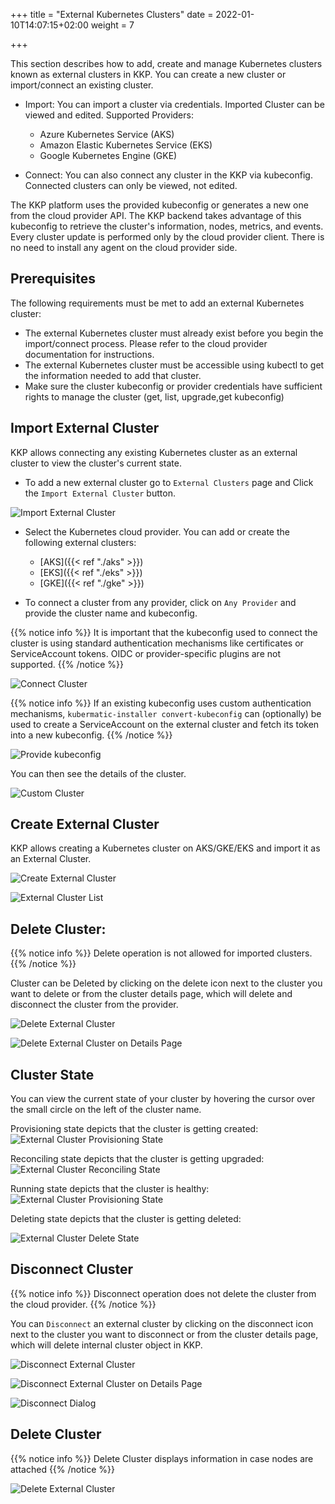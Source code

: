+++
title = "External Kubernetes Clusters"
date = 2022-01-10T14:07:15+02:00
weight = 7

+++

This section describes how to add, create and manage Kubernetes clusters known as external clusters in KKP.
You can create a new cluster or import/connect an existing cluster.
- Import: You can import a cluster via credentials. Imported Cluster can be viewed and edited.
  Supported Providers:
  - Azure Kubernetes Service (AKS)
  - Amazon Elastic Kubernetes Service (EKS)
  - Google Kubernetes Engine (GKE)

- Connect: You can also connect any cluster in the KKP via kubeconfig. Connected clusters can only be viewed, not edited.

The KKP platform uses the provided kubeconfig or generates a new one from the cloud provider API.
The KKP backend takes advantage of this kubeconfig to retrieve the cluster's information, nodes, metrics, and events.
Every cluster update is performed only by the cloud provider client. There is no need to install any agent on the cloud provider side.

## Prerequisites

The following requirements must be met to add an external Kubernetes cluster:
 - The external Kubernetes cluster must already exist before you begin the import/connect process. Please refer to the cloud provider documentation for instructions.
 - The external Kubernetes cluster must be accessible using kubectl to get the information needed to add that cluster.
 - Make sure the cluster kubeconfig or provider credentials have sufficient rights to manage the cluster (get, list, upgrade,get kubeconfig)

## Import External Cluster

KKP allows connecting any existing Kubernetes cluster as an external cluster to view the cluster's current state.

- To add a new external cluster go to `External Clusters` page and Click the `Import External Cluster` button.

![Import External Cluster](@/images/tutorials/external-clusters/add-external-cluster.png "Import External Cluster")

- Select the Kubernetes cloud provider. You can add or create the following external clusters:

  - [AKS]({{< ref "./aks" >}})
  - [EKS]({{< ref "./eks" >}})
  - [GKE]({{< ref "./gke" >}})

- To connect a cluster from any provider, click on `Any Provider` and provide the cluster name and kubeconfig.

{{% notice info %}}
It is important that the kubeconfig used to connect the cluster is using standard authentication mechanisms like certificates or ServiceAccount tokens. OIDC or provider-specific plugins are not supported.
{{% /notice %}}

![Connect Cluster](@/images/tutorials/external-clusters/connect.png "Connect Cluster")

{{% notice info %}}
If an existing kubeconfig uses custom authentication mechanisms, `kubermatic-installer convert-kubeconfig` can (optionally) be used to create a ServiceAccount on the external cluster and fetch its token into a new kubeconfig.
{{% /notice %}}

![Provide kubeconfig](@/images/tutorials/external-clusters/custom-cluster-credentials.png "Provide kubeconfig")

You can then see the details of the cluster.

![Custom Cluster](@/images/tutorials/external-clusters/bringyourown.png "BringYourOwn Cluster")

## Create External Cluster

KKP allows creating a Kubernetes cluster on AKS/GKE/EKS and import it as an External Cluster.

![Create External Cluster](@/images/tutorials/external-clusters/create-external-cluster.png "Create External Cluster")

![External Cluster List](@/images/tutorials/external-clusters/externalcluster-list.png "External Cluster List")

## Delete Cluster:

{{% notice info %}}
Delete operation is not allowed for imported clusters.
{{% /notice %}}

Cluster can be  Deleted by clicking on the delete icon next to the cluster you want to delete or from the cluster details page, which will delete and disconnect the cluster from the provider.

![Delete External Cluster](@/images/tutorials/external-clusters/delete-externalcluster.png "Delete External Cluster")

![Delete External Cluster on Details Page](@/images/tutorials/external-clusters/delete-disconnect-page.png "Delete External Cluster on Details Page")

## Cluster State

You can view the current state of your cluster by hovering the cursor over the small circle on the left of the cluster name.

Provisioning state depicts that the cluster is getting created:
![External Cluster Provisioning State](@/images/tutorials/external-clusters/provisioning-status.png "External Cluster Provisioning State")

Reconciling state depicts that the cluster is getting upgraded:
![External Cluster Reconciling State](@/images/tutorials/external-clusters/reconciling-status.png "External Cluster Reconciling State")

Running state depicts that the cluster is healthy:
![External Cluster Provisioning State](@/images/tutorials/external-clusters/running-status.png "External Cluster Running State")

Deleting state depicts that the cluster is getting deleted:

![External Cluster Delete State](@/images/tutorials/external-clusters/aks-deleting.png "External Cluster Delete State")

## Disconnect Cluster

{{% notice info %}}
Disconnect operation does not delete the cluster from the cloud provider.
{{% /notice %}}

You can `Disconnect` an external cluster by clicking on the disconnect icon next to the cluster you want to disconnect or from the cluster details page, which will delete internal cluster object in KKP.

![Disconnect External Cluster](@/images/tutorials/external-clusters/disconnect-externalcluster.png "Disconnect External Cluster")

![Disconnect External Cluster on Details Page](@/images/tutorials/external-clusters/disconnect-externalcluster-details-page.png "Disconnect External Cluster on Details Page")

![Disconnect Dialog](@/images/tutorials/external-clusters/disconnect.png "Disconnect Dialog")


## Delete Cluster

{{% notice info %}}
Delete Cluster displays information in case nodes are attached
{{% /notice %}}


![Delete External Cluster](@/images/tutorials/external-clusters/delete-external-cluster-dialog.png "Delete External Cluster")
